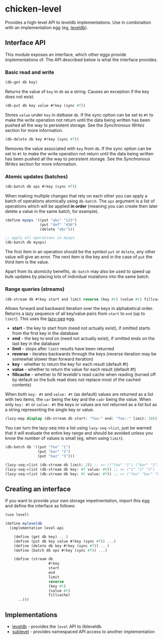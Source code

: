 # chicken-level

Provides a high-level API to leveldb implementations. Use in combination
with an implementation egg (eg, [leveldb][1]).

## Interface API

This module exposes an interface, which other eggs provide implementations
of. The API described below is what the interface provides.

### Basic read and write

```scheme
(db-get db key)
```

Returns the value of `key` in `db` as a string. Causes an exception if the
key does not exist.

```scheme
(db-put db key value #!key (sync #f))
```

Stores `value` under `key` in datbase `db`. If the sync option can be set to
`#t` to make the write operation not return until the data being written has
been pushed all the way to persistent storage. See the *Synchronous Writes*
section for more information.

```scheme
(db-delete db key #!key (sync #f))
```

Removes the value associated with `key` from `db`. If the sync option can be
set to `#t` to make the write operation not return until the data being
written has been pushed all the way to persistent storage. See the
*Synchronous Writes* section for more information.

### Atomic updates (batches)

```scheme
(db-batch db ops #!key (sync #f))
```

When making multiple changes that rely on each other you can apply a batch
of operations atomically using `db-batch`. The `ops` argument is a list of
operations which will be applied **in order** (meaning you can create then
later delete a value in the same batch, for example).

```scheme
(define myops '((put "abc" "123")
                (put "def" "456")
                (delete "abc")))

;; apply all operations in myops
(db-batch db myops)
```

The first item in an operation should be the symbol `put` or `delete`, any
other value will give an error. The next item is the key and in the case of
`put` the third item is the value.

Apart from its atomicity benefits, `db-batch` may also be used to speed up
bulk updates by placing lots of individual mutations into the same batch.

### Range queries (streams)

```scheme
(db-stream db #!key start end limit reverse (key #t) (value #t) fillcache)
```

Allows forward and backward iteration over the keys in alphabetical order.
Returns a lazy sequence of all key/value pairs from `start` to `end`
(up to `limit`). This uses the [lazy-seq][2] egg.

* __start__ - the key to start from (need not actually exist), if omitted
  starts from the first key in the database
* __end__ - the key to end on (need not actually exist), if omitted ends on
  the last key in the database
* __limit__ - stops after `limit` results have been returned
* __reverse__ - iterates backwards through the keys (reverse
  iteration may be somewhat slower than forward iteration)
* __key__ - whether to return the key for each result (default #t)
* __value__ - whether to return the value for each result (default #t)
* __fillcache__ - whether to fill leveldb's read cache when reading (turned
  off by default so the bulk read does not replace most of the cached
  contents)

When both `key: #t` and `value: #t` (as default) values are returned as a
list with two items, the `car` being the key and the `cadr` being the
value. When only `key: #t` or `value: #t` the keys or values are not
returned as a list but as a string representing the single key or value.

```scheme
(lazy-map display (db-stream db start: "foo:" end: "foo::" limit: 10)))
```

You can turn the lazy-seq into a list using `lazy-seq->list`, just be
warned that it will evaluate the entire key range and should be avoided
unless you know the number of values is small (eg, when using `limit`).

```scheme
(db-batch db '((put "foo" "1")
               (put "bar" "2")
               (put "baz" "3")))

(lazy-seq->list (db-stream db limit: 2)) ;; => (("foo" "1") ("bar" "2"))
(lazy-seq->list (db-stream db key: #f value: #t)) ;; => ("1" "2" "3")
(lazy-seq->list (db-stream db key: #t value: #f)) ;; => ("foo" "bar" "baz")
```

## Creating an interface

If you want to provide your own storage impelmentation, import this egg
and define the interface as follows:

```scheme
(use level)

(define myleveldb
  (implementation level-api

    (define (get db key) ...)
    (define (put db key value #!key (sync #f)) ...)
    (define (delete db key #!key (sync #f)) ...)
    (define (batch db ops #!key (sync #f)) ...)

    (define (stream db
                    #!key
                    start
                    end
                    limit
                    reverse
                    (key #t)
                    (value #t)
                    fillcache)
      ..)))
```

## Implementations

- [leveldb](https://github.com/caolan/chicken-leveldb) - provides the `level`
  API to libleveldb
- [sublevel](https://github.com/caolan/chicken-sublevel) - provides namespaced
  API access to another implementation

[1]: https://github.com/caolan/chicken-leveldb
[2]: http://wiki.call-cc.org/eggref/4/lazy-seq
